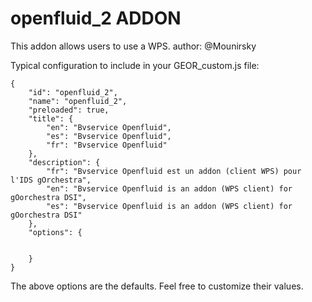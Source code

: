 openfluid_2 ADDON
================

This addon allows users to use a WPS.
author: @Mounirsky

Typical configuration to include in your GEOR_custom.js file:

    {
        "id": "openfluid_2",
        "name": "openfluid_2",
        "preloaded": true,
        "title": {
            "en": "Bvservice Openfluid",
            "es": "Bvservice Openfluid",
            "fr": "Bvservice Openfluid"
        },
        "description": {
            "fr": "Bvservice Openfluid est un addon (client WPS) pour l'IDS gOrchestra",
            "en": "Bvservice Openfluid is an addon (WPS client) for gOorchestra DSI",
            "es": "Bvservice Openfluid is an addon (WPS client) for gOorchestra DSI"
        },
        "options": {


        }
    }

The above options are the defaults. Feel free to customize their values.